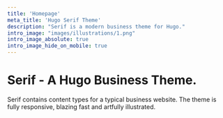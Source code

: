 ```yaml
---
title: 'Homepage'
meta_title: 'Hugo Serif Theme'
description: "Serif is a modern business theme for Hugo."
intro_image: "images/illustrations/1.png"
intro_image_absolute: true
intro_image_hide_on_mobile: true
---
```


# Serif - A Hugo Business Theme.

Serif contains content types for a typical business website. The theme is fully responsive, blazing fast and artfully illustrated.
